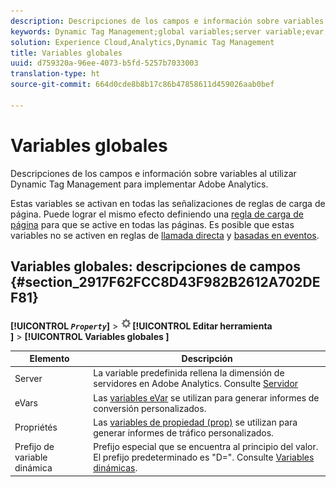 ```yaml
---
description: Descripciones de los campos e información sobre variables al utilizar Dynamic Tag Management para implementar Adobe Analytics.
keywords: Dynamic Tag Management;global variables;server variable;evar;props;dynamic variable prefix;dynamic variable
solution: Experience Cloud,Analytics,Dynamic Tag Management
title: Variables globales
uuid: d759320a-96ee-4073-b5fd-5257b7033003
translation-type: ht
source-git-commit: 664d0cde8b8b17c86b47858611d459026aab0bef

---
```



# Variables globales

Descripciones de los campos e información sobre variables al utilizar Dynamic Tag Management para implementar Adobe Analytics.

Estas variables se activan en todas las señalizaciones de reglas de carga de página. Puede lograr el mismo efecto definiendo una [regla de carga de página](/help/implement/other/dtm/c-rules/t-rules-page-conditions.md) para que se active en todas las páginas. Es posible que estas variables no se activen en reglas de [llamada directa](/help/implement/other/dtm/c-rules/t-rules-direct-conditions.md) y [basadas en eventos](/help/implement/other/dtm/c-rules/t-rules-event-conditions.md).

## Variables globales: descripciones de campos {#section_2917F62FCC8D43F982B2612A702DEF81}

**[!UICONTROL *`Property`*]** > ![](assets/settings_gear.png)**[!UICONTROL  Editar herramienta ]** > **[!UICONTROL  Variables globales ]**

| Elemento | Descripción |
|--- |--- |
| Server | La variable predefinida rellena la dimensión de servidores en Adobe Analytics. Consulte [Servidor](../../../vars/page-vars/server.md) |
| eVars | Las [variables eVar](../../../vars/page-vars/evar.md) se utilizan para generar informes de conversión personalizados. |
| Propriétés | Las [variables de propiedad (prop)](../../../vars/page-vars/prop.md) se utilizan para generar informes de tráfico personalizados. |
| Prefijo de variable dinámica | Prefijo especial que se encuentra al principio del valor. El prefijo predeterminado es &quot;D=&quot;. Consulte [Variables dinámicas](../../../vars/page-vars/dynamic-variables.md). |
